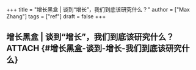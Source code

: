 +++
title = "增长黑盒 | 谈到“增长”，我们到底该研究什么？"
author = ["Max Zhang"]
tags = ["ref"]
draft = false
+++

## 增长黑盒 | 谈到“增长”，我们到底该研究什么？ <span class="tag"><span class="ATTACH">ATTACH</span></span> {#增长黑盒-谈到-增长-我们到底该研究什么}
